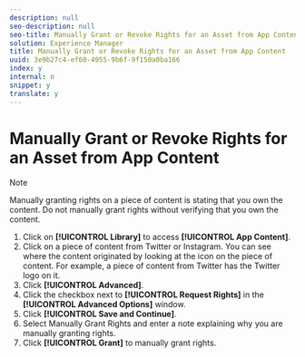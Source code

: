 ```yaml
---
description: null
seo-description: null
seo-title: Manually Grant or Revoke Rights for an Asset from App Content
solution: Experience Manager
title: Manually Grant or Revoke Rights for an Asset from App Content
uuid: 3e9b27c4-ef60-4955-9b6f-9f150a0ba166
index: y
internal: n
snippet: y
translate: y
---
```


# Manually Grant or Revoke Rights for an Asset from App Content


>[!NOTE]
>
>Manually granting rights on a piece of content is stating that you own the content. Do not manually grant rights without verifying that you own the content.


1. Click on **[!UICONTROL  Library]** to access **[!UICONTROL  App Content]**.
1. Click on a piece of content from Twitter or Instagram. You can see where the content originated by looking at the icon on the piece of content. For example, a piece of content from Twitter has the Twitter logo on it.
1. Click **[!UICONTROL  Advanced]**.
1. Click the checkbox next to **[!UICONTROL  Request Rights]** in the **[!UICONTROL  Advanced Options]** window.
1. Click **[!UICONTROL  Save and Continue]**.
1. Select Manually Grant Rights and enter a note explaining why you are manually granting rights.
1. Click **[!UICONTROL  Grant]** to manually grant rights.
